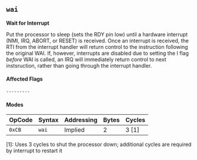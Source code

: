 
## `wai`

**Wait for Interrupt**

Put the processor to sleep (sets the RDY pin low) until a hardware interrupt (NMI, IRQ, ABORT, or RESET) is received. Once an interrupt is received, the RTI from the interrupt handler will return control to the instruction following the original WAI. If, however, interrupts are disabled due to setting the I flag _before_ WAI is called, an IRQ will immediately return control to next instsruction, rather than going through the interrupt handler.

#### Affected Flags

```
---------
```

#### Modes

| OpCode | Syntax | Addressing | Bytes | Cycles     |
|--------|--------|------------|-------|------------|
| `0xCB` | `wai`  | Implied    | 2     | 3 [1]      |

[1]: Uses 3 cycles to shut the processor down; additional cycles are required by interrupt to restart it

